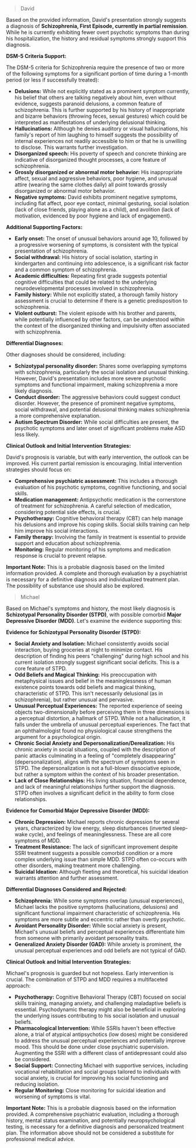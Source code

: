 > David

Based on the provided information, David's presentation strongly suggests a diagnosis of **Schizophrenia, First Episode, currently in partial remission**.  While he is currently exhibiting fewer overt psychotic symptoms than during his hospitalization, the history and residual symptoms strongly support this diagnosis.

**DSM-5 Criteria Support:**

The DSM-5 criteria for Schizophrenia require the presence of two or more of the following symptoms for a significant portion of time during a 1-month period (or less if successfully treated):

* **Delusions:** While not explicitly stated as a prominent symptom currently, his belief that others are talking negatively about him, even without evidence, suggests paranoid delusions, a common feature of schizophrenia.  This is further supported by his history of inappropriate and bizarre behaviors (throwing feces, sexual gestures) which could be interpreted as manifestations of underlying delusional thinking.
* **Hallucinations:** Although he denies auditory or visual hallucinations, his family's report of him laughing to himself suggests the possibility of internal experiences not readily accessible to him or that he is unwilling to disclose. This warrants further investigation.
* **Disorganized speech:** His poverty of speech and concrete thinking are indicative of disorganized thought processes, a core feature of schizophrenia.
* **Grossly disorganized or abnormal motor behavior:** His inappropriate affect, sexual and aggressive behaviors, poor hygiene, and unusual attire (wearing the same clothes daily) all point towards grossly disorganized or abnormal motor behavior.
* **Negative symptoms:** David exhibits prominent negative symptoms, including flat affect, poor eye contact, minimal gesturing, social isolation (lack of close friends, playing alone as a child), and avolition (lack of motivation, evidenced by poor hygiene and lack of engagement).

**Additional Supporting Factors:**

* **Early onset:** The onset of unusual behaviors around age 10, followed by a progressive worsening of symptoms, is consistent with the typical presentation of schizophrenia.
* **Social withdrawal:** His history of social isolation, starting in kindergarten and continuing into adolescence, is a significant risk factor and a common symptom of schizophrenia.
* **Academic difficulties:** Repeating first grade suggests potential cognitive difficulties that could be related to the underlying neurodevelopmental processes involved in schizophrenia.
* **Family history:** While not explicitly stated, a thorough family history assessment is crucial to determine if there is a genetic predisposition to schizophrenia.
* **Violent outburst:** The violent episode with his brother and parents, while potentially influenced by other factors, can be understood within the context of the disorganized thinking and impulsivity often associated with schizophrenia.

**Differential Diagnoses:**

Other diagnoses should be considered, including:

* **Schizotypal personality disorder:**  Shares some overlapping symptoms with schizophrenia, particularly the social isolation and unusual thinking. However, David's presentation includes more severe psychotic symptoms and functional impairment, making schizophrenia a more likely diagnosis.
* **Conduct disorder:**  The aggressive behaviors could suggest conduct disorder. However, the presence of prominent negative symptoms, social withdrawal, and potential delusional thinking makes schizophrenia a more comprehensive explanation.
* **Autism Spectrum Disorder:** While social difficulties are present, the psychotic symptoms and later onset of significant problems make ASD less likely.

**Clinical Outlook and Initial Intervention Strategies:**

David's prognosis is variable, but with early intervention, the outlook can be improved.  His current partial remission is encouraging.  Initial intervention strategies should focus on:

* **Comprehensive psychiatric assessment:** This includes a thorough evaluation of his psychotic symptoms, cognitive functioning, and social skills.
* **Medication management:** Antipsychotic medication is the cornerstone of treatment for schizophrenia.  A careful selection of medication, considering potential side effects, is crucial.
* **Psychotherapy:** Cognitive behavioral therapy (CBT) can help manage his delusions and improve his coping skills.  Social skills training can help him improve his social interactions.
* **Family therapy:**  Involving the family in treatment is essential to provide support and education about schizophrenia.
* **Monitoring:** Regular monitoring of his symptoms and medication response is crucial to prevent relapse.

**Important Note:** This is a probable diagnosis based on the limited information provided. A complete and thorough evaluation by a psychiatrist is necessary for a definitive diagnosis and individualized treatment plan.  The possibility of substance use should also be explored.

> Michael

Based on Michael's symptoms and history, the most likely diagnosis is **Schizotypal Personality Disorder (STPD)**, with possible comorbid **Major Depressive Disorder (MDD)**.  Let's examine the evidence supporting this:

**Evidence for Schizotypal Personality Disorder (STPD):**

* **Social Anxiety and Isolation:** Michael consistently avoids social interaction, buying groceries at night to minimize contact. His description of finding his peers "challenging" during high school and his current isolation strongly suggest significant social deficits.  This is a core feature of STPD.
* **Odd Beliefs and Magical Thinking:** His preoccupation with metaphysical issues and belief in the meaninglessness of human existence points towards odd beliefs and magical thinking, characteristic of STPD.  This isn't necessarily delusional (as in schizophrenia), but rather unusual and pervasive.
* **Unusual Perceptual Experiences:** The reported experience of seeing objects two-dimensionally before perceiving them in three dimensions is a perceptual distortion, a hallmark of STPD.  While not a hallucination, it falls under the umbrella of unusual perceptual experiences.  The fact that an ophthalmologist found no physiological cause strengthens the argument for a psychological origin.
* **Chronic Social Anxiety and Depersonalization/Derealization:** His chronic anxiety in social situations, coupled with the description of panic attacks culminating in a feeling of "completely disappearing" (depersonalization), aligns with the spectrum of symptoms seen in STPD.  The depersonalization is not a full-blown dissociative episode, but rather a symptom within the context of his broader presentation.
* **Lack of Close Relationships:**  His living situation, financial dependence, and lack of meaningful relationships further support the diagnosis.  STPD often involves a significant deficit in the ability to form close relationships.

**Evidence for Comorbid Major Depressive Disorder (MDD):**

* **Chronic Depression:** Michael reports chronic depression for several years, characterized by low energy, sleep disturbances (inverted sleep-wake cycle), and feelings of meaninglessness. These are all core symptoms of MDD.
* **Treatment Resistance:** The lack of significant improvement despite SSRI treatment suggests a possible comorbid condition or a more complex underlying issue than simple MDD.  STPD often co-occurs with other disorders, making treatment more challenging.
* **Suicidal Ideation:** Although fleeting and theoretical, his suicidal ideation warrants attention and further assessment.

**Differential Diagnoses Considered and Rejected:**

* **Schizophrenia:** While some symptoms overlap (unusual experiences), Michael lacks the positive symptoms (hallucinations, delusions) and significant functional impairment characteristic of schizophrenia. His symptoms are more subtle and eccentric rather than overtly psychotic.
* **Avoidant Personality Disorder:** While social anxiety is present, Michael's unusual beliefs and perceptual experiences differentiate him from someone with primarily avoidant personality traits.
* **Generalized Anxiety Disorder (GAD):** While anxiety is prominent, the unusual perceptual experiences and odd beliefs are not typical of GAD.

**Clinical Outlook and Initial Intervention Strategies:**

Michael's prognosis is guarded but not hopeless.  Early intervention is crucial.  The combination of STPD and MDD requires a multifaceted approach:

* **Psychotherapy:**  Cognitive Behavioral Therapy (CBT) focused on social skills training, managing anxiety, and challenging maladaptive beliefs is essential.  Psychodynamic therapy might also be beneficial in exploring the underlying issues contributing to his social isolation and unusual beliefs.
* **Pharmacological Intervention:**  While SSRIs haven't been effective alone, a trial of atypical antipsychotics (low doses) might be considered to address the unusual perceptual experiences and potentially improve mood.  This should be done under close psychiatric supervision.  Augmenting the SSRI with a different class of antidepressant could also be considered.
* **Social Support:**  Connecting Michael with supportive services, including vocational rehabilitation and social groups tailored to individuals with social anxiety, is crucial for improving his social functioning and reducing isolation.
* **Regular Monitoring:**  Close monitoring for suicidal ideation and worsening of symptoms is vital.


**Important Note:** This is a probable diagnosis based on the information provided. A comprehensive psychiatric evaluation, including a thorough history, mental status examination, and potentially neuropsychological testing, is necessary for a definitive diagnosis and personalized treatment plan.  The information above should not be considered a substitute for professional medical advice.
